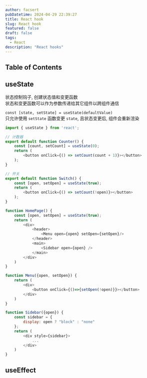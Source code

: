 ```yaml
---
author: facsert
pubDatetime: 2024-04-29 22:39:27
title: React hook
slug: React hook
featured: false
draft: false
tags:
  - React
description: "React hooks"
---
```


## Table of Contents

## useState

状态控制钩子, 创建状态值和变更函数  
状态和变更函数可以作为参数传递给其它组件以跨组件通信  

`const [state, setState] = useState(defaultValue)`  
只允许使用 `setState` 函数变更 `state`, 且状态变更后, 组件会重新渲染  

```ts
import { useState } from 'react';

// 计数器
export default function Counter() {
    const [count, setCount] = useState(0);
    return (
        <button onClick={() => setCount(count + 1)}></button>
    );
}

// 开关
export default function Switch() {
    const [open, setOpen] = useState(true);
    return (
        <button onClick={() => setCount(!open)}></button>
    );
}
```

```js
function HomePage() {
    const [open, setOpen] = useState(true);
    return (
        <div>
            <header>
                <Menu open={open} setOpen={setOpen}/>
            </header>
            <main>
                <Sidebar open={open} />
            </main>
        </div>
    )
}

function Menu({open, setOpen}) {
    return (
        <div>
            <button onClick={()=>{setOpen(!open)}}></button>
        </div>
    )
}

function Sidebar({open}) {
    const sidebar = {
        display: open ? "block" : "none"
    };
    return (
        <div style={sidebar}>
            ...
        </div>
    )
}
```

## useEffect

```js

```
